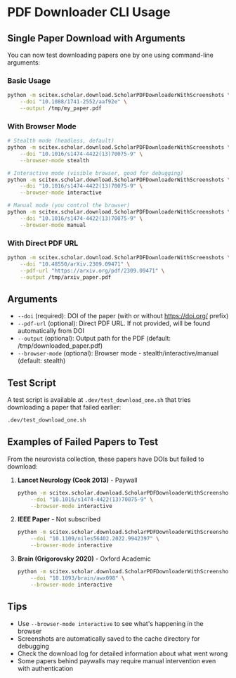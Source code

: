 # PDF Downloader CLI Usage

## Single Paper Download with Arguments

You can now test downloading papers one by one using command-line arguments:

### Basic Usage

```bash
python -m scitex.scholar.download.ScholarPDFDownloaderWithScreenshots \
    --doi "10.1088/1741-2552/aaf92e" \
    --output /tmp/my_paper.pdf
```

### With Browser Mode

```bash
# Stealth mode (headless, default)
python -m scitex.scholar.download.ScholarPDFDownloaderWithScreenshots \
    --doi "10.1016/s1474-4422(13)70075-9" \
    --browser-mode stealth

# Interactive mode (visible browser, good for debugging)
python -m scitex.scholar.download.ScholarPDFDownloaderWithScreenshots \
    --doi "10.1016/s1474-4422(13)70075-9" \
    --browser-mode interactive

# Manual mode (you control the browser)
python -m scitex.scholar.download.ScholarPDFDownloaderWithScreenshots \
    --doi "10.1016/s1474-4422(13)70075-9" \
    --browser-mode manual
```

### With Direct PDF URL

```bash
python -m scitex.scholar.download.ScholarPDFDownloaderWithScreenshots \
    --doi "10.48550/arXiv.2309.09471" \
    --pdf-url "https://arxiv.org/pdf/2309.09471" \
    --output /tmp/arxiv_paper.pdf
```

## Arguments

- `--doi` (required): DOI of the paper (with or without https://doi.org/ prefix)
- `--pdf-url` (optional): Direct PDF URL. If not provided, will be found automatically from DOI
- `--output` (optional): Output path for the PDF (default: /tmp/downloaded_paper.pdf)
- `--browser-mode` (optional): Browser mode - stealth/interactive/manual (default: stealth)

## Test Script

A test script is available at `.dev/test_download_one.sh` that tries downloading a paper that failed earlier:

```bash
.dev/test_download_one.sh
```

## Examples of Failed Papers to Test

From the neurovista collection, these papers have DOIs but failed to download:

1. **Lancet Neurology (Cook 2013)** - Paywall
   ```bash
   python -m scitex.scholar.download.ScholarPDFDownloaderWithScreenshots \
       --doi "10.1016/s1474-4422(13)70075-9" \
       --browser-mode interactive
   ```

2. **IEEE Paper** - Not subscribed
   ```bash
   python -m scitex.scholar.download.ScholarPDFDownloaderWithScreenshots \
       --doi "10.1109/niles56402.2022.9942397" \
       --browser-mode interactive
   ```

3. **Brain (Grigorovsky 2020)** - Oxford Academic
   ```bash
   python -m scitex.scholar.download.ScholarPDFDownloaderWithScreenshots \
       --doi "10.1093/brain/awx098" \
       --browser-mode interactive
   ```

## Tips

- Use `--browser-mode interactive` to see what's happening in the browser
- Screenshots are automatically saved to the cache directory for debugging
- Check the download log for detailed information about what went wrong
- Some papers behind paywalls may require manual intervention even with authentication

